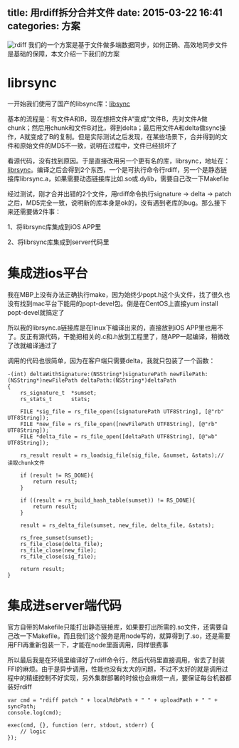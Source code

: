 title: 用rdiff拆分合并文件
date: 2015-03-22 16:41
categories: 方案 
---
![rdiff](http://pic.kyfxbl.com/rdiff.jpeg)
我们的一个方案是基于文件做多端数据同步，如何正确、高效地同步文件是基础的保障，本文介绍一下我们的方案
<!--more-->

# librsync

一开始我们使用了国产的libsync库：[libsync](http://blog.csdn.net/liuaigui/article/details/5949921)

基本的流程是：有文件A和B，现在想把文件A“变成”文件B，先对文件A做chunk；然后用chunk和文件B对比，得到delta；最后用文件A和delta做sync操作，A就变成了B的复制。但是实际测试之后发现，在某些场景下，合并得到的文件和原始文件的MD5不一致，说明在过程中，文件已经损坏了

看源代码，没有找到原因。于是直接改用另一个更有名的库，librsync，地址在：[librsync](https://github.com/librsync/librsync)。编译之后会得到2个东西，一个是可执行命令行rdiff，另一个是静态链接库librsync.a，如果需要动态链接库比如.so或.dylib，需要自己改一下Makefile

经过测试，刚才合并出错的2个文件，用rdiff命令执行signature -> delta -> patch之后，MD5完全一致，说明新的库本身是ok的，没有遇到老库的bug。那么接下来还需要做2件事：

1、将librsync库集成到iOS APP里

2、将librsync库集成到server代码里

# 集成进ios平台

我在MBP上没有办法正确执行make，因为始终少popt.h这个头文件，找了很久也没有找到mac平台下能用的popt-devel包。倒是在CentOS上直接yum install popt-devel就搞定了

所以我的librsync.a链接库是在linux下编译出来的，直接放到iOS APP里也用不了。反正有源代码，干脆把相关的.c和.h放到工程里了，随APP一起编译，稍微改了改就编译通过了

调用的代码也很简单，因为在客户端只需要delta，我就只包装了一个函数：
```
-(int) deltaWithSignature:(NSString*)signaturePath newFilePath:(NSString*)newFilePath deltaPath:(NSString*)deltaPath
{
    rs_signature_t  *sumset;
    rs_stats_t      stats;

    FILE *sig_file = rs_file_open([signaturePath UTF8String], [@"rb" UTF8String]);
    FILE *new_file = rs_file_open([newFilePath UTF8String], [@"rb" UTF8String]);
    FILE *delta_file = rs_file_open([deltaPath UTF8String], [@"wb" UTF8String]);

    rs_result result = rs_loadsig_file(sig_file, &sumset, &stats);// 读取chunk文件

    if (result != RS_DONE){
        return result;
    }

    if ((result = rs_build_hash_table(sumset)) != RS_DONE){
        return result;
    }

    result = rs_delta_file(sumset, new_file, delta_file, &stats);

    rs_free_sumset(sumset);
    rs_file_close(delta_file);
    rs_file_close(new_file);
    rs_file_close(sig_file);

    return result;
}
```

# 集成进server端代码

官方自带的Makefile只能打出静态链接库，如果要打出所需的.so文件，还需要自己改一下Makefile。而且我们这个服务是用node写的，就算得到了.so，还是需要用FFI再重新包装一下，才能在node里面调用，同样很费事

所以最后我是在环境里编译好了rdiff命令行，然后代码里直接调用，省去了封装FFI的麻烦。由于是异步调用，性能也没有太大的问题，不过不太好的就是调用过程中的精细控制不好实现，另外集群部署的时候也会麻烦一点，要保证每台机器都装好rdiff
```
var cmd = "rdiff patch " + localRdbPath + " " + uploadPath + " " + syncPath;
console.log(cmd);

exec(cmd, {}, function (err, stdout, stderr) {
    // logic
});
```
